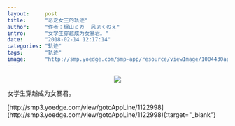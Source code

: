 ```yaml
---
layout:     post
title:      "恶之女王的轨迹"
author:     "作者：梶山ミカ  风见くのえ"
intro:      "女学生穿越成为女暴君。"
date:       "2018-02-14 12:17:14"
categories: "轨迹"
tags:       "轨迹"
image:      "http://smp.yoedge.com/smp-app/resource/viewImage/1004430appline.png"
---
```

<div style="text-align: center">
<p><img src="http://smp.yoedge.com/smp-app/resource/viewImage/1004430appline.png"/></p>
</div>
<p class="post-meta">
<span>女学生穿越成为女暴君。</span>
</p>
[http://smp3.yoedge.com/view/gotoAppLine/1122998](http://smp3.yoedge.com/view/gotoAppLine/1122998){:target="_blank"}


